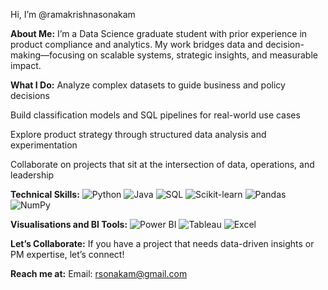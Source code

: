 Hi, I’m @ramakrishnasonakam

**About Me:**
I’m a Data Science graduate student with prior experience in product compliance and analytics. My work bridges data and decision-making—focusing on scalable systems, strategic insights, and measurable impact.

**What I Do:**
Analyze complex datasets to guide business and policy decisions

Build classification models and SQL pipelines for real-world use cases

Explore product strategy through structured data analysis and experimentation

Collaborate on projects that sit at the intersection of data, operations, and leadership

**Technical Skills:**
![Python](https://img.shields.io/badge/Language-Python-3776AB?style=flat-square&logo=python&logoColor=white)
![Java](https://img.shields.io/badge/Language-Java-007396?style=flat-square&logo=java&logoColor=white)
![SQL](https://img.shields.io/badge/Language-SQL-005C84?style=flat-square&logo=postgresql&logoColor=white)
![Scikit-learn](https://img.shields.io/badge/Library-Scikit--learn-F7931E?style=flat-square&logo=scikit-learn&logoColor=white)
![Pandas](https://img.shields.io/badge/Library-Pandas-150458?style=flat-square&logo=pandas&logoColor=white)
![NumPy](https://img.shields.io/badge/Library-NumPy-013243?style=flat-square&logo=numpy&logoColor=white)

**Visualisations and BI Tools:**
![Power BI](https://img.shields.io/badge/Tool-Power%20BI-F2C811?style=flat-square&logo=powerbi&logoColor=black)
![Tableau](https://img.shields.io/badge/Tool-Tableau-E97627?style=flat-square&logo=tableau&logoColor=white)
![Excel](https://img.shields.io/badge/Tool-MS%20Excel-217346?style=flat-square&logo=microsoft-excel&logoColor=white)

**Let’s Collaborate:**
If you have a project that needs data-driven insights or PM expertise, let’s connect!

**Reach me at:**
Email: rsonakam@gmail.com

